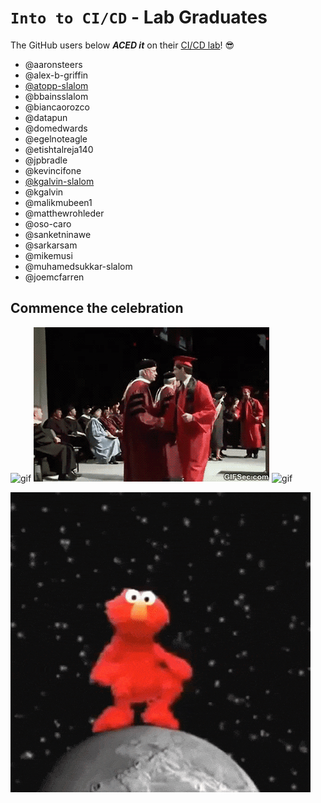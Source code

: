 # `Into to CI/CD` - Lab Graduates

The GitHub users below ***ACED it*** on their [CI/CD lab](intro.md)! 😎

[//]: # (Add your username below, in alphabetical order to prevent conflicts and duplication.)

- @aaronsteers
- @alex-b-griffin
- [@atopp-slalom](https://github.com/atopp-slalom)
- @bbainsslalom
- @biancaorozco
- @datapun
- @domedwards
- @egelnoteagle
- @etishtalreja140
- @jpbradle
- @kevincifone
- [@kgalvin-slalom](https://github.com/kgalvin-slalom)
- @kgalvin
- @malikmubeen1
- @matthewrohleder
- @oso-caro
- @sanketninawe
- @sarkarsam
- @mikemusi
- @muhamedsukkar-slalom
- @joemcfarren

## Commence the celebration

[//]: # (Psst - feel free to add more art or GIFs here if you are so inclined!)

![gif](resources/congrats01.gif) ![gif](resources/grad-backflip.gif) ![gif](https://media.giphy.com/media/Is1O1TWV0LEJi/giphy.gif)

![gif](resources/elmo.gif)
